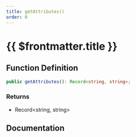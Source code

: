 ```yaml
---
title: getAttributes()
order: 0
---
```


# {{ $frontmatter.title }}

<!--@include: ./getAttributes_partial_header.md-->

## Function Definition

```ts
public getAttributes(): Record<string, string>;
```

### Returns

* Record\<string, string\>

## Documentation

<!--@include: ./getAttributes_partial_footer.md-->
